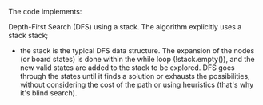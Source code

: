 The code implements:

Depth-First Search (DFS) using a stack. The algorithm explicitly uses a stack<vector> stack; 
- the stack is the typical DFS data structure. The expansion of the nodes (or board states) is done within the while loop (!stack.empty()),
  and the new valid states are added to the stack to be explored. DFS goes through the states until it finds a solution or exhausts the possibilities,
  without considering the cost of the path or using heuristics (that's why it's blind search).



